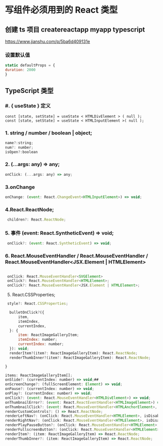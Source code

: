 # 写组件必须用到的 React 类型

## 创建 ts 项目 createreactapp myapp typescript

https://www.jianshu.com/p/5ba6d409131e

### 设置默认值

```js
static defaultProps = {
duration: 2000
}
```

## TypeScript 类型

### #. { useState } 定义

```
const [state, setState] = useState < HTMLDivElement > ( null );
const [state, setState] = useState < HTMLInputElement >( null );
```

### 1. string / number / boolean | object;

```js
name?:string;
num?: number;
isOpen?:boolean

```

### 2. (...args: any) => any;

```js
onClick: (...args: any) => any;
```

### 3.onChange

```js
onChange: (event: React.ChangeEvent<HTMLInputElement>) => void;

```

### 4.React.ReactNode;

```js
 children?: React.ReactNode;
```

### 5. 事件 (event: React.SyntheticEvent) => void;

```js
 onClick?: (event: React.SyntheticEvent) => void;
```

### 6. React.MouseEventHandler<SVGElement> / React.MouseEventHandler<SVGElement> / React.MouseEventHandler<JSX.Element | HTMLElement>

```js

 onClick: React.MouseEventHandler<SVGElement>
 onClick?: React.MouseEventHandler<HTMLElement>;
 onClick?: React.MouseEventHandler<JSX.Element | HTMLElement>;
```

5. React.CSSProperties;

```js
 style?: React.CSSProperties;
```

```js
  bulletOnClick?({
      item,
      itemIndex,
      currentIndex,
  }: {
      item: ReactImageGalleryItem;
      itemIndex: number;
      currentIndex: number;
  }): void;
  renderItem?(item?: ReactImageGalleryItem): React.ReactNode;
  renderThumbInner?(item?: ReactImageGalleryItem): React.ReactNode;

}
```

```js
items: ReactImageGalleryItem[];
onSlide?: (currentIndex: number) => void;##
onScreenChange?: (fullScreenElement: Element) => void;
onPause?: (currentIndex: number) => void;
onPlay?: (currentIndex: number) => void;
onClick?: (event: React.MouseEventHandler<HTMLDivElement>) => void;
onThumbnailError?: (event: React.ReactEventHandler<HTMLImageElement>) => void;
onThumbnailClick?: (event: React.MouseEventHandler<HTMLAnchorElement>, index: number) => void;
renderCustomControls?: () => React.ReactNode;
renderLeftNav?: (onClick: React.MouseEventHandler<HTMLElement>, isDisabled: boolean) => React.ReactNode;
renderRightNav?: (onClick: React.MouseEventHandler<HTMLElement>, isDisabled: boolean) => React.ReactNode;
renderPlayPauseButton?: (onClick: React.MouseEventHandler<HTMLElement>, isPlaying: boolean) => React.ReactNode;
renderFullscreenButton?: (onClick: React.MouseEventHandler<HTMLElement>, isFullscreen: boolean) => React.ReactNode;
renderItem?: (item: ReactImageGalleryItem) => React.ReactNode;
renderThumbInner?: (item: ReactImageGalleryItem) => React.ReactNode;
```
